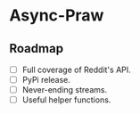 # Async-Praw

## Roadmap
- [ ] Full coverage of Reddit's API.
- [ ] PyPi release.
- [ ] Never-ending streams.
- [ ] Useful helper functions.
